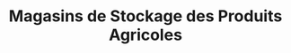 ---
title: "Magasins de Stockage des Produits Agricoles"
url: /nzerekore/magasins-de-stockage-des-produits-agricoles-3/
shop: ferme
---